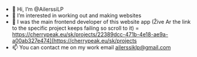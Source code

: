 - 👋 Hi, I’m @AilerssiLP
- 👀 I’m interested in working out and making websites
- 🌱  I was the main frontend developer of this website app (Žive Ar the link to the specific project keeps failing so scroll to it) = https://cherrypeak.eu/sk/projects/22389dcc-471b-4e18-ae9a-a00ab327e474](https://cherrypeak.eu/sk/projects
- 📫 You can contact me on my work email ailerssiklp@gmail.com

<!---
AilerssiLP/AilerssiLP is a ✨ special ✨ repository because its `README.md` (this file) appears on your GitHub profile.
You can click the Preview link to take a look at your changes.
--->
